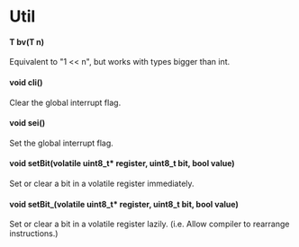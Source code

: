 # Util

#### T bv(T n)
Equivalent to "1 << n", but works with types bigger than int.

#### void cli()
Clear the global interrupt flag.

#### void sei()
Set the global interrupt flag.

#### void setBit(volatile uint8_t\* register, uint8_t bit, bool value)
Set or clear a bit in a volatile register immediately.

#### void setBit_(volatile uint8_t\* register, uint8_t bit, bool value)
Set or clear a bit in a volatile register lazily.
(i.e. Allow compiler to rearrange instructions.)
